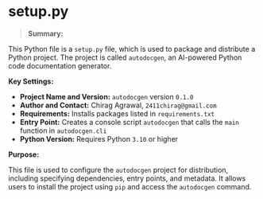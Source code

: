# setup.py

> **Summary:**

This Python file is a `setup.py` file, which is used to package and distribute a Python project. The project is called `autodocgen`, an AI-powered Python code documentation generator.

**Key Settings:**

* **Project Name and Version:** `autodocgen` version `0.1.0`
* **Author and Contact:** Chirag Agrawal, `2411chirag@gmail.com`
* **Requirements:** Installs packages listed in `requirements.txt`
* **Entry Point:** Creates a console script `autodocgen` that calls the `main` function in `autodocgen.cli`
* **Python Version:** Requires Python `3.10` or higher

**Purpose:**

This file is used to configure the `autodocgen` project for distribution, including specifying dependencies, entry points, and metadata. It allows users to install the project using `pip` and access the `autodocgen` command.

